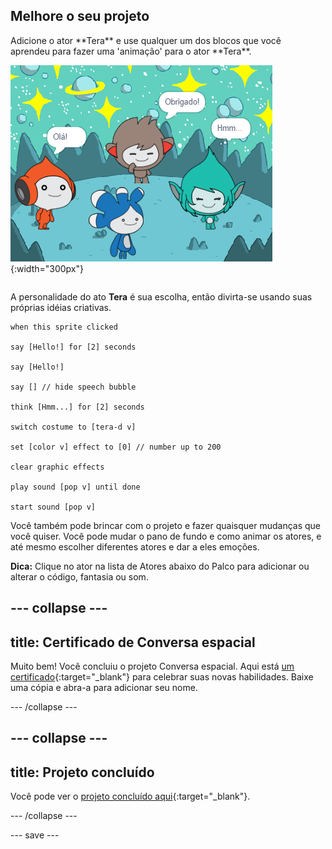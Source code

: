 ## Melhore o seu projeto

<div style="display: flex; flex-wrap: wrap">
<div style="flex-basis: 200px; flex-grow: 1; margin-right: 15px;">
Adicione o ator **Tera** e use qualquer um dos blocos que você aprendeu para fazer uma 'animação' para o ator **Tera**.
</div>
<div>

![O ator Tera no Palco.](images/tera-step.png){:width="300px"}

</div>
</div>

A personalidade do ato **Tera** é sua escolha, então divirta-se usando suas próprias idéias criativas.

```blocks3
when this sprite clicked

say [Hello!] for [2] seconds

say [Hello!]

say [] // hide speech bubble

think [Hmm...] for [2] seconds

switch costume to [tera-d v]

set [color v] effect to [0] // number up to 200

clear graphic effects

play sound [pop v] until done

start sound [pop v]
```

Você também pode brincar com o projeto e fazer quaisquer mudanças que você quiser. Você pode mudar o pano de fundo e como animar os atores, e até mesmo escolher diferentes atores e dar a eles emoções.

**Dica:** Clique no ator na lista de Atores abaixo do Palco para adicionar ou alterar o código, fantasia ou som.

--- collapse ---
---
title: Certificado de Conversa espacial
---

Muito bem! Você concluiu o projeto Conversa espacial. Aqui está [um certificado](https://drive.google.com/file/d/18xx4uNIyRSty_2ujHkGDzGwTgfSGC1AF/view?usp=sharing){:target="_blank"} para celebrar suas novas habilidades. Baixe uma cópia e abra-a para adicionar seu nome.

--- /collapse ---

--- collapse ---
---
title: Projeto concluído
---

Você pode ver o [projeto concluído aqui](https://scratch.mit.edu/projects/485673032/){:target="_blank"}.

--- /collapse ---

--- save ---
